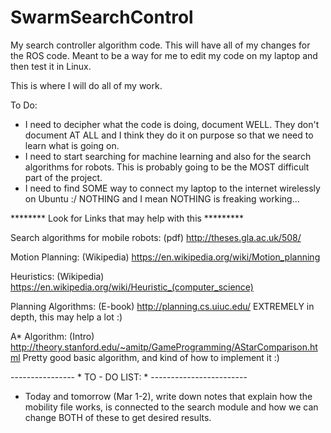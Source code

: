 # SwarmSearchControl
My search controller algorithm code. This will have all of my changes for the ROS code. Meant to be a way for me to edit my code on my laptop and then test it in Linux.

This is where I will do all of my work.

To Do:

* I need to decipher what the code is doing, document WELL. They don't document AT ALL and I think they do it on purpose so that we need to learn what is going on.
* I need to start searching for machine learning and also for the search algorithms for robots. This is probably going to be the MOST difficult part of the project.
* I need to find SOME way to connect my laptop to the internet wirelessly on Ubuntu :/  NOTHING and I mean NOTHING is freaking working...

******** Look for Links that may help with this *********

Search algorithms for mobile robots: (pdf)
http://theses.gla.ac.uk/508/

Motion Planning: (Wikipedia)
https://en.wikipedia.org/wiki/Motion_planning

Heuristics: (Wikipedia)
https://en.wikipedia.org/wiki/Heuristic_(computer_science)

Planning Algorithms: (E-book)
http://planning.cs.uiuc.edu/
EXTREMELY in depth, this may help a lot :)

A* Algorithm: (Intro)
http://theory.stanford.edu/~amitp/GameProgramming/AStarComparison.html
Pretty good basic algorithm, and kind of how to implement it :)

---------------- * TO - DO LIST: * ------------------------
* Today and tomorrow (Mar 1-2), write down notes that explain how the mobility file works, is connected to the search module and how we can change BOTH of these to get desired results.
